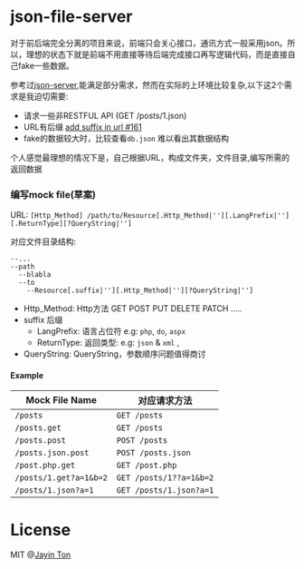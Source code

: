 # json-file-server

对于前后端完全分离的项目来说，前端只会关心接口，通讯方式一般采用json。所以，理想的状态下就是前端不用直接等待后端完成接口再写逻辑代码，而是直接自己fake一些数据。 

参考过[json-server](https://github.com/typicode/json-server),能满足部分需求，然而在实际的上环境比较复杂,以下这2个需求是我迫切需要:

* 请求一些非RESTFUL API (GET /posts/1.json)
* URL有后缀 [add suffix in url #161]()
* fake的数据较大时，比较查看`db.json` 难以看出其数据结构

个人感觉最理想的情况下是，自己根据URL，构成文件夹，文件目录,编写所需的返回数据

### 编写mock file(草案)

URL: `[Http_Method] /path/to/Resource[.Http_Method|''][.LangPrefix|''][.ReturnType][?QueryString|'']`

对应文件目录结构:
```
--...
--path
  --blabla
  --to
    --Resource[.suffix|''][.Http_Method|''][?QueryString|'']
```

* Http_Method: Http方法 GET POST PUT DELETE PATCH .....
* suffix 后缀
  * LangPrefix: 语言占位符 e.g: `php`, `do`, `aspx`
  * ReturnType: 返回类型: e.g: `json` & `xml` ,
* QueryString: QueryString，参数顺序问题值得商讨 


#### Example

Mock File Name|对应请求方法
-----|-----
`/posts` | `GET /posts`
`/posts.get` | `GET /posts`
`/posts.post`| `POST /posts`
`/posts.json.post` | `POST /posts.json` 
`/post.php.get`| `GET /post.php`
`/posts/1.get?a=1&b=2` | `GET /posts/1??a=1&b=2`
`/posts/1.json?a=1` | `GET /posts/1.json?a=1`

# License 

MIT @[Jayin Ton](http://www.jayinton.com)
